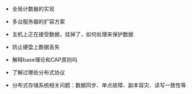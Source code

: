 - 全局计数器的实现

- 多台服务器的扩容方案

- 主机上正在接受数据，挂掉了，如何处理来保护数据

- 防止硬盘上数据丢失

- 解释base理论和CAP原则吗

- 了解过哪些分布式协议

- 分布式存储系统相关问题：数据同步、单点故障、副本容灾、读写一致性等

